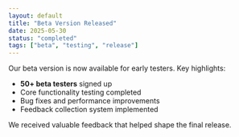 ```yaml
---
layout: default
title: "Beta Version Released"
date: 2025-05-30
status: "completed"
tags: ["beta", "testing", "release"]
---
```


Our beta version is now available for early testers. Key highlights:

- **50+ beta testers** signed up
- Core functionality testing completed
- Bug fixes and performance improvements
- Feedback collection system implemented

We received valuable feedback that helped shape the final release.